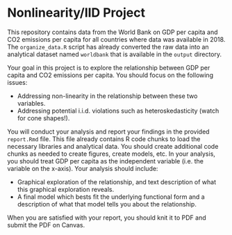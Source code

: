 # Nonlinearity/IID Project

This repository contains data from the World Bank on GDP per capita and CO2 emissions per capita for all countries where data was available in 2018. The `organize_data.R` script has already converted the raw data into an analytical dataset named `worldbank` that is available in the `output` directory. 

Your goal in this project is to explore the relationship between GDP per capita and CO2 emissions per capita. You should focus on the following issues:

* Addressing non-linearity in the relationship between these two variables. 
* Addressing potential i.i.d. violations such as heteroskedasticity (watch for cone shapes!).

You will conduct your analysis and report your findings in the provided `report.Rmd` file. This file already contains R code chunks to load the necessary libraries and analytical data. You should create additional code chunks as needed to create figures, create models, etc. In your analysis, you should treat GDP per capita as the independent variable (i.e. the variable on the x-axis). Your analysis should include:

* Graphical exploration of the relationship, and text description of what this graphical exploration reveals.
* A final model which bests fit the underlying functional form and a description of what that model tells you about the relationship.

When you are satisfied with your report, you should knit it to PDF and submit the PDF on Canvas.
